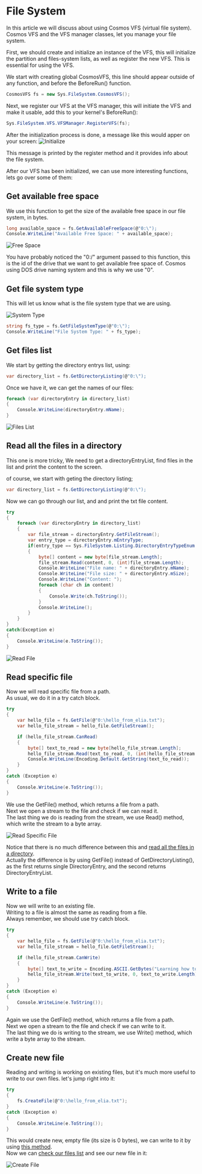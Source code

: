 # File System

In this article we will discuss about using Cosmos VFS (virtual file system).
Cosmos VFS and the VFS manager classes, let you manage your file system.

First, we should create and initialize an instance of the VFS, this will initialize the partition and files-system lists, as well as register the new VFS.
This is essential for using the VFS.

We start with creating global CosmosVFS, this line should appear outside of any function, and before the BeforeRun() function.  

```C#
CosmosVFS fs = new Sys.FileSystem.CosmosVFS();
```

Next, we register our VFS at the VFS manager, this will initiate the VFS and make it usable, add this to your kernel's BeforeRun():

```C#
Sys.FileSystem.VFS.VFSManager.RegisterVFS(fs);
```

After the initialization process is done, a message like this would apper on your screen:
![Initialize](https://raw.githubusercontent.com/CosmosOS/Cosmos/master/Docs/articles/Kernel/images/File%20System%20Initialize.PNG)

This message is printed by the register method and it provides info about the file system.

After our VFS has been initialized, we can use more interesting functions, lets go over some of them:

## Get available free space

We use this function to get the size of the available free space in our file system, in bytes.

```C#
long available_space = fs.GetAvailableFreeSpace(@"0:\");
Console.WriteLine("Available Free Space: " + available_space);
```

![Free Space](https://raw.githubusercontent.com/CosmosOS/Cosmos/master/Docs/articles/Kernel/images/File%20System%20Free%20Space.PNG)

You have probably noticed the "0:/" argument passed to this function, this is the id of the drive that we want to get available free space of.
Cosmos using DOS drive naming system and this is why we use "0".

## Get file system type

This will let us know what is the file system type that we are using.

![System Type](https://raw.githubusercontent.com/CosmosOS/Cosmos/master/Docs/articles/Kernel/images/File%20System%20Type.PNG)

```C#
string fs_type = fs.GetFileSystemType(@"0:\");
Console.WriteLine("File System Type: " + fs_type);
```

## Get files list

We start by getting the directory entrys list, using:

```C#
var directory_list = fs.GetDirectoryListing(@"0:\");
```

Once we have it, we can get the names of our files:

```C#
foreach (var directoryEntry in directory_list)
{
    Console.WriteLine(directoryEntry.mName);
}
```

![Files List](https://raw.githubusercontent.com/CosmosOS/Cosmos/master/Docs/articles/Kernel/images/File%20System%20Files%20List.PNG)

## Read all the files in a directory

This one is more tricky,
We need to get a directoryEntryList, find files in the list and print the content to the screen.

of course, we start with geting the directory listing;

```C#
var directory_list = fs.GetDirectoryListing(@"0:\");
```

Now we can go through our list, and and print the txt file content.

```C#
try
{
    foreach (var directoryEntry in directory_list)
    {
        var file_stream = directoryEntry.GetFileStream();
        var entry_type = directoryEntry.mEntryType;
        if(entry_type == Sys.FileSystem.Listing.DirectoryEntryTypeEnum.File)
        {
            byte[] content = new byte[file_stream.Length];
            file_stream.Read(content, 0, (int)file_stream.Length);
            Console.WriteLine("File name: " + directoryEntry.mName);
            Console.WriteLine("File size: " + directoryEntry.mSize);
            Console.WriteLine("Content: ");
            foreach (char ch in content)
            {
                Console.Write(ch.ToString());
            }
            Console.WriteLine();
        }
    }
}
catch(Exception e)
{
    Console.WriteLine(e.ToString());
}
```
![Read File](https://raw.githubusercontent.com/CosmosOS/Cosmos/master/Docs/articles/Kernel/images/File%20System%20Read%20File.PNG)

## Read specific file

Now we will read specific file from a path.  
As usual, we do it in a try catch block.

```C#
try
{
    var hello_file = fs.GetFile(@"0:\hello_from_elia.txt");
    var hello_file_stream = hello_file.GetFileStream();

    if (hello_file_stream.CanRead)
    {
        byte[] text_to_read = new byte[hello_file_stream.Length];
        hello_file_stream.Read(text_to_read, 0, (int)hello_file_stream.Length);
        Console.WriteLine(Encoding.Default.GetString(text_to_read));
    }
}
catch (Exception e)
{
    Console.WriteLine(e.ToString());
}
```

We use the GetFile() method, which returns a file from a path.  
Next we open a stream to the file and check if we can read it.  
The last thing we do is reading from the stream, we use Read() method, which write the stream to a byte array.

![Read Specific File](https://raw.githubusercontent.com/CosmosOS/Cosmos/master/Docs/articles/Kernel/images/File%20System%20Read%20Specified%20File.PNG)

Notice that there is no much difference between this and [read all the files in a directory](https://github.com/CosmosOS/Cosmos/wiki/FAT-FileSystem#read-all-the-files-in-a-directory).  
Actually the difference is by using GetFile() instead of GetDirectoryListing(), as the first returns single DirectoryEntry, and the second returns DirectoryEntryList.

## Write to a file

Now we will write to an existing file.  
Writing to a file is almost the same as reading from a file.  
Always remember, we should use try catch block.  

```C#
try
{
    var hello_file = fs.GetFile(@"0:\hello_from_elia.txt");
    var hello_file_stream = hello_file.GetFileStream();

    if (hello_file_stream.CanWrite)
    {
        byte[] text_to_write = Encoding.ASCII.GetBytes("Learning how to use VFS!");
        hello_file_stream.Write(text_to_write, 0, text_to_write.Length);
    }
}
catch (Exception e)
{
    Console.WriteLine(e.ToString());
}
```

Again we use the GetFile() method, which returns a file from a path.  
Next we open a stream to the file and check if we can write to it.  
The last thing we do is writing to the stream, we use Write() method, which write a byte array to the stream.  

## Create new file
Reading and writing is working on existing files, but it's much more useful to write to our own files.
let's jump right into it:

```C#
try
{
    fs.CreateFile(@"0:\hello_from_elia.txt");
}
catch (Exception e)
{
    Console.WriteLine(e.ToString());
}
```

This would create new, empty file (its size is 0 bytes), we can write to it by using [this method](https://github.com/CosmosOS/Cosmos/wiki/FAT-FileSystem/_edit#write-to-a-file).  
Now we can [check our files list](https://github.com/CosmosOS/Cosmos/wiki/FAT-FileSystem#get-files-list) and see our new file in it:  

![Create File](https://raw.githubusercontent.com/CosmosOS/Cosmos/master/Docs/articles/Kernel/images/File%20System%20Create%20File.PNG)
